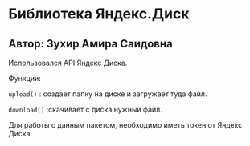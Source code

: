 # Библиотека Яндекс.Диск
## Автор: Зухир Амира Саидовна 

Использовался API Яндекс Диска.

Функции:

`upload()` : создает папку на диске и загружает туда файл.

`download()` :скачивает с диска нужный файл.

Для работы с данным пакетом, необходимо иметь токен от Яндекс Диска
